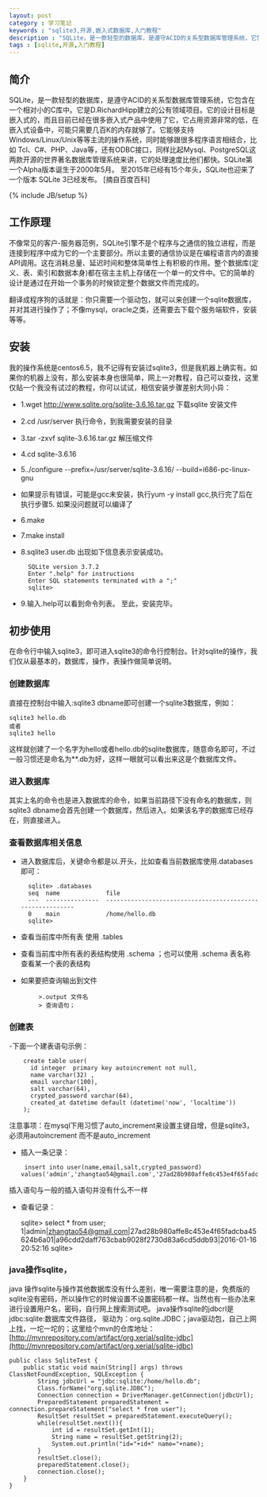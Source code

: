 ```yaml
---
layout: post
category : 学习笔记 
keywords : "sqlite3,开源,嵌入式数据库,入门教程"
description : "SQLite，是一款轻型的数据库，是遵守ACID的关系型数据库管理系统，它包含在一个相对小的C库中。它是D.RichardHipp建立的公有领域项目。它的设计目标是嵌入式的，而且目前已经在很多嵌入式产品中使用了它，它占用资源非常的低，在嵌入式设备中，可能只需要几百K的内存就够了。它能够支持Windows/Linux/Unix等等主流的操作系统，同时能够跟很多程序语言相结合"
tags : [sqlite,开源,入门教程]
---
```


## 简介
SQLite，是一款轻型的数据库，是遵守ACID的关系型数据库管理系统，它包含在一个相对小的C库中。它是D.RichardHipp建立的公有领域项目。它的设计目标是嵌入式的，而且目前已经在很多嵌入式产品中使用了它，它占用资源非常的低，在嵌入式设备中，可能只需要几百K的内存就够了。它能够支持Windows/Linux/Unix等等主流的操作系统，同时能够跟很多程序语言相结合，比如 Tcl、C#、PHP、Java等，还有ODBC接口，同样比起Mysql、PostgreSQL这两款开源的世界著名数据库管理系统来讲，它的处理速度比他们都快。SQLite第一个Alpha版本诞生于2000年5月。 至2015年已经有15个年头，SQLite也迎来了一个版本 SQLite 3已经发布。
[摘自百度百科]

<!--break-->

{% include JB/setup %}

## 工作原理

不像常见的客户-服务器范例，SQLite引擎不是个程序与之通信的独立进程，而是连接到程序中成为它的一个主要部分。所以主要的通信协议是在编程语言内的直接API调用。这在消耗总量、延迟时间和整体简单性上有积极的作用。整个数据库(定义、表、索引和数据本身)都在宿主主机上存储在一个单一的文件中。它的简单的设计是通过在开始一个事务的时候锁定整个数据文件而完成的。

翻译成程序狗的话就是：你只需要一个驱动包，就可以来创建一个sqlite数据库，并对其进行操作了；不像mysql，oracle之类，还需要去下载个服务端软件，安装等等。


## 安装
我的操作系统是centos6.5，我不记得有安装过sqlite3，但是我机器上确实有。如果你的机器上没有，那么安装本身也很简单，网上一对教程，自己可以查找，这里仅贴一个我没有试过的教程，你可以试试，相信安装步骤差别大同小异：

- 1.wget   http://www.sqlite.org/sqlite-3.6.16.tar.gz  下载sqlite 安装文件
- 2.cd /usr/server 执行命令，到我需要安装的目录
- 3.tar -zxvf sqlite-3.6.16.tar.gz  解压缩文件
- 4.cd sqlite-3.6.16
- 5../configure --prefix=/usr/server/sqlite-3.6.16/ --build=i686-pc-linux-gnu
- 如果提示有错误，可能是gcc未安装，执行yum -y install gcc,执行完了后在执行步骤5. 如果没问题就可以编译了
- 6.make
- 7.make install
- 8.sqlite3 user.db  出现如下信息表示安装成功。
        
        SQLite version 3.7.2
        Enter ".help" for instructions
        Enter SQL statements terminated with a ";"
        sqlite>
    
- 9.输入.help可以看到命令列表。
 至此，安装完毕。
 
## 初步使用

在命令行中输入sqlite3，即可进入sqlite3的命令行控制台。针对sqlite的操作，我们仅从最基本的，数据库，操作，表操作做简单说明。
### 创建数据库
直接在控制台中输入:sqlite3 dbname即可创建一个sqlite3数据库，例如：

    sqlite3 hello.db 
    或者
    sqlite3 hello
 
这样就创建了一个名字为hello或者hello.db的sqlite数据库，随意命名即可，不过一般习惯还是命名为**.db为好，这样一眼就可以看出来这是个数据库文件。

### 进入数据库
其实上名的命令也是进入数据库的命令，如果当前路径下没有命名的数据库，则 sqlite3 dbname会首先创建一个数据库，然后进入。如果该名字的数据库已经存在，则直接进入。

### 查看数据库相关信息
- 进入数据库后，关键命令都是以.开头，比如查看当前数据库使用.databases即可：

        sqlite> .databases
        seq  name             file                                                      
        ---  ---------------  ----------------------------------------------------------
        0    main             /home/hello.db                                            
        sqlite> 

- 查看当前库中所有表 使用 .tables
- 查看当前库中所有表的表结构使用 .schema ；也可以使用 .schema 表名称 查看某一个表的表结构
- 如果要把查询输出到文件
  
           >.output 文件名
           > 查询语句；
 
### 创建表
-下面一个建表语句示例：
        
        create table user(
          id integer  primary key autoincrement not null,
          name varchar(32) ,
          email varchar(100),
          salt varchar(64),
          crypted_password varchar(64),
          created_at datetime default (datetime('now', 'localtime'))
        );

注意事项：在mysql下用习惯了auto_increment来设置主键自增，但是sqlite3，必须用autoincrement 而不是auto_increment

- 插入一条记录：

       insert into user(name,email,salt,crypted_password) values('admin','zhangtao54@gmail.com','27ad28b980affe8c453e4f65fadcba45624b6a01','a96cdd2daff763cbab9028f2730d83a6cd5ddb93');

插入语句与一般的插入语句并没有什么不一样
- 查看记录：

    sqlite> select * from user;
    1|admin|zhangtao54@gmail.com|27ad28b980affe8c453e4f65fadcba45624b6a01|a96cdd2daff763cbab9028f2730d83a6cd5ddb93|2016-01-16 20:52:16
    sqlite> 

### java操作sqlite，
java 操作sqlite与操作其他数据库没有什么差别，唯一需要注意的是，免费版的sqlite没有密码，所以操作它的时候设置不设置密码都一样。当然也有一些办法来进行设置用户名，密码，自行网上搜索测试吧。
java操作sqlite的jdbcrl是jdbc:sqlite:数据库文件路径， 驱动为：org.sqlite.JDBC；java驱动包，自己上网上找，一坨一坨的；这里给个mvn的仓库地址：[http://mvnrepository.com/artifact/org.xerial/sqlite-jdbc](http://mvnrepository.com/artifact/org.xerial/sqlite-jdbc)

    public class SqliteTest {
        public static void main(String[] args) throws ClassNotFoundException, SQLException {
            String jdbcUrl = "jdbc:sqlite:/home/hello.db";
            Class.forName("org.sqlite.JDBC");
            Connection connection = DriverManager.getConnection(jdbcUrl);
            PreparedStatement preparedStatement = connection.prepareStatement("select * from user");
            ResultSet resultSet = preparedStatement.executeQuery();
            while(resultSet.next()){
                int id = resultSet.getInt(1);
                String name = resultSet.getString(2);
                System.out.println("id="+id+" name="+name);
            }
            resultSet.close();
            preparedStatement.close();
            connection.close();
        }
    }

